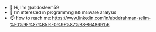 - 👋 Hi, I’m @abdosleem59
- 👀 I’m interested in programming && malware analysis
- 📫 How to reach me: https://www.linkedin.com/in/abdelrahman-selim-%F0%9F%87%B5%F0%9F%87%B8-8648691b6

<!---
abdosleem59/abdosleem59 is a ✨ special ✨ repository because its `README.md` (this file) appears on your GitHub profile.
You can click the Preview link to take a look at your changes.
--->
